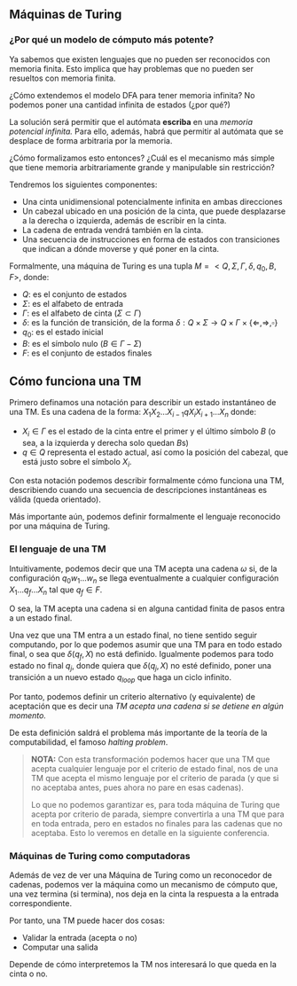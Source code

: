 ## Máquinas de Turing

### ¿Por qué un modelo de cómputo más potente?

Ya sabemos que existen lenguajes que no pueden ser reconocidos con memoria finita. Esto implica que hay problemas que no pueden ser resueltos con memoria finita.

¿Cómo extendemos el modelo DFA para tener memoria infinita? No podemos poner una cantidad infinita de estados (¿por qué?)

La solución será permitir que el autómata **escriba** en una _memoria potencial infinita._ Para ello, además, habrá que permitir al autómata que se desplace de forma arbitraria por la memoria.

¿Cómo formalizamos esto entonces? ¿Cuál es el mecanismo más simple que tiene memoria arbitrariamente grande y manipulable sin restricción?

Tendremos los siguientes componentes:
- Una cinta unidimensional potencialmente infinita en ambas direcciones
- Un cabezal ubicado en una posición de la cinta, que puede desplazarse a la derecha o izquierda, además de escribir en la cinta.
- La cadena de entrada vendrá también en la cinta.
- Una secuencia de instrucciones en forma de estados con transiciones que indican a dónde moverse y qué poner en la cinta.

Formalmente, una máquina de Turing es una tupla $M = <Q, \Sigma, \Gamma, \delta, q_0, B, F>$, donde:
- $Q$: es el conjunto de estados
- $\Sigma$: es el alfabeto de entrada
- $\Gamma$: es el alfabeto de cinta ($\Sigma \subset \Gamma$)
- $\delta$: es la función de transición, de la forma $\delta: Q \times \Sigma \rightarrow Q \times \Gamma \times \{\Leftarrow,\Rightarrow,\square\}$
- $q_0$: es el estado inicial
- $B$: es el símbolo nulo ($B \in \Gamma - \Sigma$)
- $F$: es el conjunto de estados finales

## Cómo funciona una TM 

Primero definamos una notación para describir un estado instantáneo de una TM. Es una cadena de la forma: $X_1 X_2 \ldots X_{i-1} q X_i X_{i+1} \ldots X_n$ donde:
- $X_i \in \Gamma$ es el estado de la cinta entre el primer y el último símbolo $B$ (o sea, a la izquierda y derecha solo quedan $B$s)
- $q \in Q$ representa el estado actual, así como la posición del cabezal, que está justo sobre el símbolo $X_i$.

Con esta notación podemos describir formalmente cómo funciona una TM, describiendo cuando una secuencia de descripciones instantáneas es válida (queda orientado). 

Más importante aún, podemos definir formalmente el lenguaje reconocido por una máquina de Turing.

### El lenguaje de una TM

Intuitivamente, podemos decir que una TM acepta una cadena $\omega$ si, de la configuración $q_0 w_1 \ldots w_n$ se llega eventualmente a cualquier configuración $X_1 \ldots q_f \ldots X_n$ tal que $q_f \in F$.

O sea, la TM acepta una cadena si en alguna cantidad finita de pasos entra a un estado final.

Una vez que una TM entra a un estado final, no tiene sentido seguir computando, por lo que podemos asumir que una TM para en todo estado final, o sea que $\delta(q_f, X)$ no está definido. Igualmente podemos para todo estado no final $q_j$, donde quiera que $\delta(q_j, X)$ no esté definido, poner una transición a un nuevo estado $q_{loop}$ que haga un ciclo infinito.

Por tanto, podemos definir un criterio alternativo (y equivalente) de aceptación que es decir una _TM acepta una cadena si se detiene en algún momento._

De esta definición saldrá el problema más importante de la teoría de la computabilidad, el famoso _halting problem_.

> **NOTA:** Con esta transformación podemos hacer que una TM que acepta cualquier lenguaje por el criterio de estado final, nos de una TM que acepta el mismo lenguaje por el criterio de parada (y que si no aceptaba antes, pues ahora no pare en esas cadenas).
> 
> Lo que no podemos garantizar es, para toda máquina de Turing que acepta por criterio de parada, siempre convertirla a una TM que para en toda entrada, pero en estados no finales para las cadenas que no aceptaba. Esto lo veremos en detalle en la siguiente conferencia.

### Máquinas de Turing como computadoras

Además de vez de ver una Máquina de Turing como un reconocedor de cadenas, podemos ver la máquina como un mecanismo de cómputo que, una vez termina (si termina), nos deja en la cinta la respuesta a la entrada correspondiente. 

Por tanto, una TM puede hacer dos cosas:
- Validar la entrada (acepta o no)
- Computar una salida 

Depende de cómo interpretemos la TM nos interesará lo que queda en la cinta o no. 




